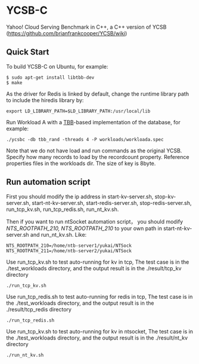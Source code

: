 # YCSB-C

Yahoo! Cloud Serving Benchmark in C++, a C++ version of YCSB (https://github.com/brianfrankcooper/YCSB/wiki)

## Quick Start

To build YCSB-C on Ubuntu, for example:

```
$ sudo apt-get install libtbb-dev
$ make
```

As the driver for Redis is linked by default, change the runtime library path
to include the hiredis library by:

```
export LD_LIBRARY_PATH=$LD_LIBRARY_PATH:/usr/local/lib
```

Run Workload A with a [TBB](https://www.threadingbuildingblocks.org)-based
implementation of the database, for example:
```
./ycsbc -db tbb_rand -threads 4 -P workloads/workloada.spec
```
Note that we do not have load and run commands as the original YCSB. Specify
how many records to load by the recordcount property. Reference properties
files in the workloads dir.  The size of key is 8byte.

## Run automation script

First you should modify the ip address in start-kv-server.sh, stop-kv-server.sh, start-nt-kv-server.sh, start-redis-server.sh, stop-redis-server.sh, run_tcp_kv.sh, run_tcp_redis.sh, run_nt_kv.sh.

Then if you want to run ntSocket automation script， you should modify *NTS_ROOTPATH_210, NTS_ROOTPATH_210* to your own path in start-nt-kv-server.sh and run_nt_kv.sh. Like:

```
NTS_ROOTPATH_210=/home/ntb-server1/yukai/NTSock
NTS_ROOTPATH_211=/home/ntb-server2/yukai/NTSock
```

Use run_tcp_kv.sh to test auto-running for kv in tcp, The test case is in the ./test_workloads directory, and the output result is in the ./result/tcp_kv directory

```
./run_tcp_kv.sh
```

Use run_tcp_redis.sh to test auto-running for redis in tcp, The test case is in the ./test_workloads directory, and the output result is in the ./result/tcp_redis directory

```
./run_tcp_redis.sh
```

Use run_tcp_kv.sh to test auto-running for kv in ntsocket, The test case is in the ./test_workloads directory, and the output result is in the ./result/nt_kv directory

```
./run_nt_kv.sh
```









